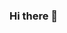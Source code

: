 ### Hi there 👋

<!--
**Chikurdee/Chikurdee** is a ✨ _special_ ✨ repository because its `README.md` (this file) appears on your GitHub profile.

Here are some ideas to get you started:

- 🔭 I’m currently working on ... special projects on ALX.
- 🌱 I’m currently learning ... programming in ALX.
- 👯 I’m looking to collaborate on ...practical life changing issues with people of like mindset.
- 🤔 I’m looking for help with ... getting a life out of programming.
- 💬 Ask me about ... anything and i would be willing to answer.
- 📫 How to reach me: ... you can send me a mail on christopherchikodili@gmail.com
- 😄 Pronouns: ...Chikurdee
- ⚡ Fun fact: ...I love to sing and dance but i can't save a life with them if asked to.
-->
